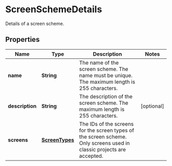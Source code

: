 

# ScreenSchemeDetails

Details of a screen scheme.
## Properties

Name | Type | Description | Notes
------------ | ------------- | ------------- | -------------
**name** | **String** | The name of the screen scheme. The name must be unique. The maximum length is 255 characters. | 
**description** | **String** | The description of the screen scheme. The maximum length is 255 characters. |  [optional]
**screens** | [**ScreenTypes**](ScreenTypes.md) | The IDs of the screens for the screen types of the screen scheme. Only screens used in classic projects are accepted. | 



